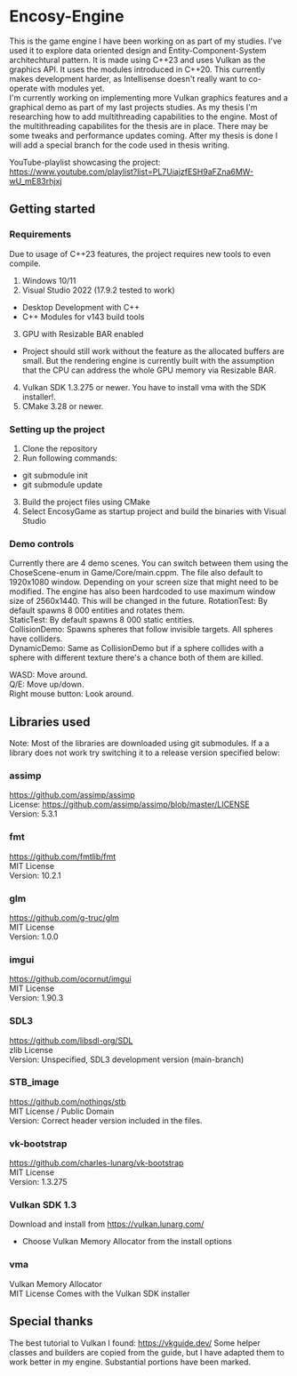 # Encosy-Engine

This is the game engine I have been working on as part of my studies. I've used it to explore data oriented design and Entity-Component-System architechtural pattern. It is made using C++23 and uses Vulkan as the graphics API. It uses the modules introduced in C++20. This currently makes development harder, as Intellisense doesn't really want to co-operate with modules yet.  
I'm currently working on implementing more Vulkan graphics features and a graphical demo as part of my last projects studies. As my thesis I'm researching how to add multithreading capabilities to the engine. Most of the multithreading capabilites for the thesis are in place. There may be some tweaks and performance updates coming. After my thesis is done I will add a special branch for the code used in thesis writing.  

YouTube-playlist showcasing the project:  
https://www.youtube.com/playlist?list=PL7UiajzfESH9aFZna6MW-wU_mE83rhjxj

## Getting started

### Requirements
Due to usage of C++23 features, the project requires new tools to even compile.

1. Windows 10/11 
2. Visual Studio 2022 (17.9.2 tested to work)
- Desktop Development with C++
- C++ Modules for v143 build tools
3. GPU with Resizable BAR enabled
- Project should still work without the feature as the allocated buffers are small. But the rendering engine is currently built with the assumption that the CPU can address the whole GPU memory via Resizable BAR.
4. Vulkan SDK 1.3.275 or newer. You have to install vma with the SDK installer!. 
5. CMake 3.28 or newer.


### Setting up the project
1. Clone the repository
2. Run following commands:
- git submodule init
- git submodule update
3. Build the project files using CMake
4. Select EncosyGame as startup project and build the binaries with Visual Studio


### Demo controls
Currently there are 4 demo scenes. You can switch between them using the ChoseScene-enum in Game/Core/main.cppm. The file also default to 1920x1080 window. Depending on your screen size that might need to be modified. The engine has also been hardcoded to use maximum window size of 2560x1440. This will be changed in the future.
RotationTest: By default spawns 8 000 entities and rotates them.   
StaticTest: By default spawns 8 000 static entities.   
CollisionDemo: Spawns spheres that follow invisible targets. All spheres have colliders.  
DynamicDemo: Same as CollisionDemo but if a sphere collides with a sphere with different texture there's a chance both of them are killed.  

WASD: Move around.  
Q/E: Move up/down.  
Right mouse button: Look around.  

## Libraries used
Note: Most of the libraries are downloaded using git submodules. If a a library does not work try switching it to a release version specified below:

### assimp
https://github.com/assimp/assimp  
License: https://github.com/assimp/assimp/blob/master/LICENSE  
Version: 5.3.1

### fmt
https://github.com/fmtlib/fmt  
MIT License  
Version: 10.2.1

### glm
https://github.com/g-truc/glm  
MIT License  
Version: 1.0.0

### imgui
https://github.com/ocornut/imgui    
MIT License    
Version: 1.90.3

### SDL3
https://github.com/libsdl-org/SDL  
zlib License  
Version: Unspecified, SDL3 development version (main-branch)

### STB_image
https://github.com/nothings/stb  
MIT License / Public Domain  
Version: Correct header version included in the files.

### vk-bootstrap
https://github.com/charles-lunarg/vk-bootstrap  
MIT License  
Version: 1.3.275  

### Vulkan SDK 1.3
Download and install from https://vulkan.lunarg.com/  
- Choose Vulkan Memory Allocator from the install options  

### vma
Vulkan Memory Allocator  
MIT License
Comes with the Vulkan SDK installer

## Special thanks
The best tutorial to Vulkan I found: https://vkguide.dev/
Some helper classes and builders are copied from the guide, but I have adapted them to work better in my engine. Substantial portions have been marked.